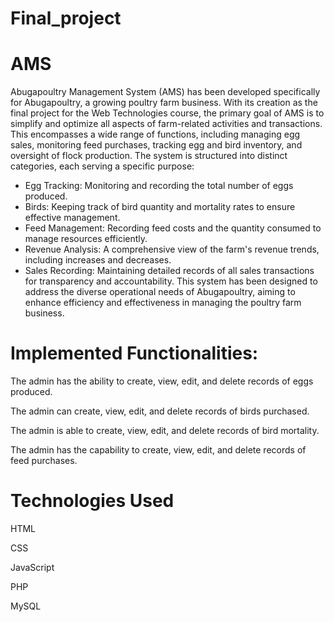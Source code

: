 # Final_project
# AMS
Abugapoultry Management System (AMS) has been developed specifically for Abugapoultry, a growing poultry farm business. With its creation as the final project for the Web Technologies course, the primary goal of AMS is to simplify and optimize all aspects of farm-related activities and transactions. This encompasses a wide range of functions, including managing egg sales, monitoring feed purchases, tracking egg and bird inventory, and oversight of flock production. The system is structured into distinct categories, each serving a specific purpose:

- Egg Tracking: Monitoring and recording the total number of eggs produced.
- Birds: Keeping track of bird quantity and mortality rates to ensure effective management.
- Feed Management: Recording feed costs and the quantity consumed to manage resources efficiently.
- Revenue Analysis: A comprehensive view of the farm's revenue trends, including increases and decreases.
- Sales Recording: Maintaining detailed records of all sales transactions for transparency and accountability.
This system has been designed to address the diverse operational needs of Abugapoultry, aiming to enhance efficiency and effectiveness in managing the poultry farm business.

# Implemented Functionalities:

The admin has the ability to create, view, edit, and delete records of eggs produced.

The admin can create, view, edit, and delete records of birds purchased.

The admin is able to create, view, edit, and delete records of bird mortality.

The admin has the capability to create, view, edit, and delete records of feed purchases.

# Technologies Used
HTML

CSS

JavaScript

PHP

MySQL

